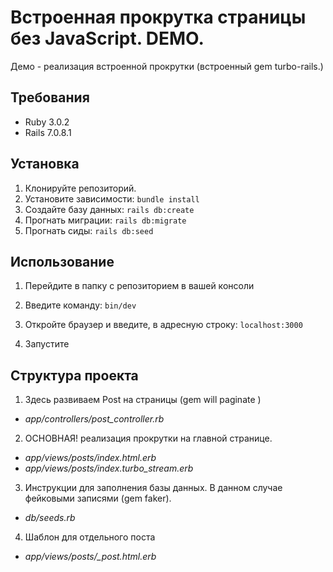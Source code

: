 # Встроенная прокрутка страницы без JavaScript. DEMO.
Демо - реализация встроенной прокрутки (встроенный gem turbo-rails.)

## Требования
- Ruby 3.0.2
- Rails 7.0.8.1

## Установка
1. Клонируйте репозиторий.
2. Установите зависимости: `bundle install`
3. Создайте базу данных: `rails db:create`
4. Прогнать миграции: `rails db:migrate`
5. Прогнать сиды: `rails db:seed`

## Использование
1. Перейдите в папку с репозиторием в вашей консоли
2. Введите команду: `bin/dev`

3. Откройте браузер и введите, в адресную строку: `localhost:3000`
4. Запустите

## Структура проекта
1. Здесь развиваем Post на страницы (gem will paginate )
- *app/controllers/post_controller.rb*

2. ОСНОВНАЯ! реализация прокрутки на главной странице.
- *app/views/posts/index.html.erb*
- *app/views/posts/index.turbo_stream.erb*

3. Инструкции для заполнения базы данных. В данном случае фейковыми записями (gem faker).
- *db/seeds.rb*

4. Шаблон для отдельного поста
- *app/views/posts/_post.html.erb*
